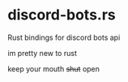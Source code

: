 # discord-bots.rs
Rust bindings for discord bots api

im pretty new to rust

keep your mouth ~~shut~~ open
